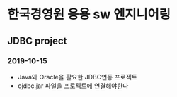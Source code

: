 # 한국경영원 응용 sw 엔지니어링
## JDBC project
### 2019-10-15

* Java와 Oracle을 활요한 JDBC연동 프로젝트
* ojdbc.jar 파일을 프로젝트에 연결해야한다
